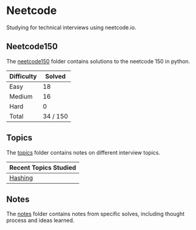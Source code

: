 # Neetcode
Studying for technical interviews using neetcode.io. 

## Neetcode150
The [neetcode150](https://neetcode.io/practice) folder contains solutions to the neetcode 150 in python.

| Difficulty | Solved
|------------|--------
| Easy | 18
| Medium | 16
| Hard | 0
| Total | 34 / 150

## Topics
The [topics](https://github.com/abeleinin/neetcode/tree/main/topics) folder contains notes on different interview topics.

| Recent Topics Studied |
|------------------------
| [Hashing](https://github.com/abeleinin/neetcode/tree/main/topics/hashing.md)

## Notes
The [notes](https://github.com/abeleinin/neetcode/tree/main/notes) folder contains notes from specific solves, including thought process and ideas learned.